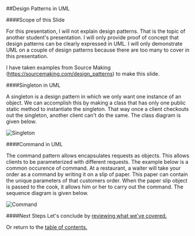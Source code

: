 ##Design Patterns in UML

####Scope of this Slide

For this presentation, I will not explain design patterns. That is the topic of
another student's presentation. I will only provide proof of concept that 
design patterns can be clearly expressed in UML. I will only demonstrate UML
on a couple of design patterns because there are too many to cover in this 
presentation.

I have taken examples from Source Making (https://sourcemaking.com/design_patterns) to make this slide.

####Singleton in UML

A singleton is a design pattern in which we only want one instance of an object. We can accomplish this by making a class that has only one public static method to instantiate the singleton. That way once a client checkouts out the singleton, another client can't do the same. The class diagram is given below.

![Singleton](https://github.com/trekbaum/present/blob/master/uml/resourses/singleton.png "Singleton")

####Command in UML

The command pattern allows encapsulates requests as objects. This allows clients to be parameterized with different requests. The example below is a common occurence of command. At a restaurant, a waiter will take your order as a command by writing it on a slip of paper. This paper can contain the unique parameters of that customers order. When the paper slip object is passed to the cook, it allows him or her to carry out the command. The sequence diagram is given below.

![Command](https://github.com/trekbaum/present/blob/master/uml/resourses/command.png "Command")

####Next Steps
Let's conclude by [reviewing what we've covered.](https://github.com/trekbaum/present/blob/master/uml/slide6.md)

Or return to the [table of contents.](https://github.com/trekbaum/present/blob/master/uml/README.md)
